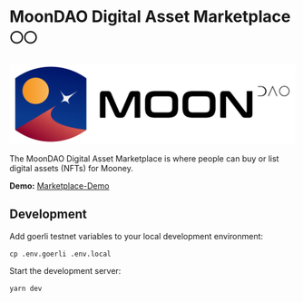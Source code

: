 # MoonDAO Digital Asset Marketplace 🌕🌕

[![](/public/Original_Black.png)](https://app.moondao.com)

The MoonDAO Digital Asset Marketplace is where people can buy or list digital assets (NFTs) for Mooney.

**Demo:** [Marketplace-Demo](https://moondao-marketplace-test.netlify.app/)

## Development

Add goerli testnet variables to your local development environment:
```
cp .env.goerli .env.local
```

Start the development server:
```
yarn dev
```
